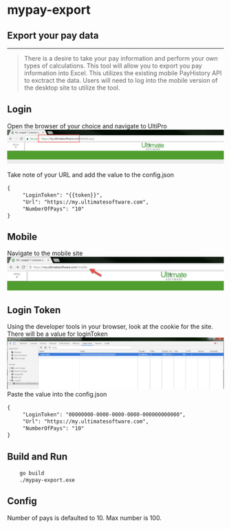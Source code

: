 # mypay-export
## Export your pay data
----
>There is a desire to take your pay information and perform your own types of calculations. This tool will allow you to export you pay information into Excel. This utilizes the existing mobile PayHistory API to exctract the data. Users will need to log into the mobile version of the desktop site to utilize the tool.

## Login
Open the browser of your choice and navigate to UltiPro
![Login](/img/login.png)

Take note of your URL and add the value to the config.json
```
{
     "LoginToken": "{{token}}",
     "Url": "https://my.ultimatesoftware.com",
     "NumberOfPays": "10"
}
```

## Mobile
Navigate to the mobile site
![Mobile](/img/mobile.png)

## Login Token
Using the developer tools in your browser, look at the cookie for the site. There will be a value for loginToken
![loginToken](/img/loginToken.png)
Paste the value into the config.json
```
{
     "LoginToken": "00000000-0000-0000-0000-000000000000",
     "Url": "https://my.ultimatesoftware.com",
     "NumberOfPays": "10"
}
```

## Build and Run
```
	go build
	./mypay-export.exe
```

## Config
Number of pays is defaulted to 10. Max number is 100.